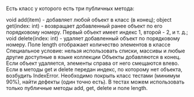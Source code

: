 Есть класс у которого есть три публичных метода:

void add(item) - добавляет любой объект в класс (в конец);
object get(index: int) - возвращает добавленный ранее объект по его порядковому номеру. Первый объект имеет индекс 1, второй - 2, и т. д.;
void delete(index: int) - удаляет добавленный объект по порядковому номеру.
Поле length отображает количество элементов в классе Специальное условие: нельзя использовать списки, массивы и любые другие доступные в языке коллекции Объекты добавляются в конец. Если объект удаляется, элементы справа от него смещаются влево. Если в методы get и delete передан индекс, по которому нет объекта, возбудить IndexError.
Необходимо покрыть класс тестами (минимум 90%), найти дефекты (один точно есть). В тестах можем использовать только публичные методы add, get, delete и поле length.